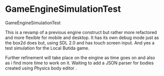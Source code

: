 GameEngineSimulationTest
========================

GameEngineSimulationTest

  This is a revamp of a previous engine construct but rather more refactored and more flexible for
  mobile and desktop. It has its own debug mode just as the box2d does but, using SDL 2.0 and has 
  touch screen input. And yes a test simulation for the Local Butida game.
  
  Further refinement will take place on the eingine as time goes on and also as i find more time to work on it.
  Waiting to add a JSON parser for bodies created using Physics body editor .
  
  
